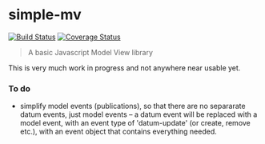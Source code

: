 # simple-mv

[![Build Status](https://travis-ci.org/davidcole1977/simple-mv.svg?branch=master)](https://travis-ci.org/davidcole1977/simple-mv) [![Coverage Status](https://coveralls.io/repos/davidcole1977/simple-mv/badge.svg?branch=master&service=github)](https://coveralls.io/github/davidcole1977/simple-mv?branch=master)

> A basic Javascript Model View library

This is very much work in progress and not anywhere near usable yet.

### To do

* simplify model events (publications), so that there are no separarate datum events, just model events – a datum event will be replaced with a model event, with an event type of 'datum-update' (or create, remove etc.), with an event object that contains everything needed.
